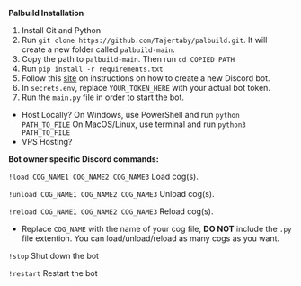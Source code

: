 **Palbuild Installation**

1. Install Git and Python
2. Run `git clone https://github.com/Tajertaby/palbuild.git`. It will create a new folder called `palbuild-main`.
3. Copy the path to `palbuild-main`. Then run `cd COPIED PATH`
4. Run `pip install -r requirements.txt`
5. Follow this [site](https://www.writebots.com/discord-bot-token/) on instructions on how to create a new Discord bot.
6. In `secrets.env`, replace `YOUR_TOKEN_HERE` with your actual bot token.
7. Run the `main.py` file in order to start the bot.
- Host Locally?
On Windows, use PowerShell and run `python PATH_TO_FILE`
On MacOS/Linux, use terminal and run `python3 PATH_TO_FILE`
- VPS Hosting?

**Bot owner specific Discord commands:**

`!load COG_NAME1 COG_NAME2 COG_NAME3` Load cog(s).

`!unload COG_NAME1 COG_NAME2 COG_NAME3` Unload cog(s).

`!reload COG_NAME1 COG_NAME2 COG_NAME3` Reload cog(s).


- Replace `COG_NAME` with the name of your cog file, **DO NOT** include the `.py` file extention. You can load/unload/reload as many cogs as you want.

`!stop` Shut down the bot

`!restart` Restart the bot
